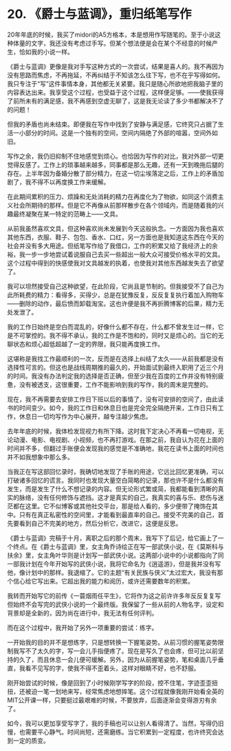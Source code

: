 # 20. 《爵士与蓝调》，重归纸笔写作

20年年底的时候，我买了midori的A5方格本，本是想用作写随笔的。至于小说这种体量的文字，我还没有考虑过手写。但某个想法便是会在某个不经意的时候产生，恰如我的小说一样。

《爵士与蓝调》更像是我对手写这种方式的一次尝试，结果是喜人的。我不再因为没有思路而焦虑，不再拖延，不再纠结于不知该怎么往下写，也不在乎写得如何。我只专注于“写”这件事情本身，其他都无关紧要。我只是随心所欲地把我脑子里的内容表达出来。我享受这个过程，也受益于这个过程，这样便足够。——使我获得了前所未有的满足感，我不再感到空虚无聊了，这是我无论读了多少书都解决不了的问题！

但我的矛盾也尚未结束。即便我在写作中找到了安静与满足感，它终究只占据了生活一小部分的时间。这是一个独有的空间，空间内隔绝了外部的喧嚣，空间外如旧。

写作之余，我仍旧抑制不住地感觉到烦心。也恰因为写作的对比，我对外部一切更觉得反感了。工作上的琐事越来越多，同事都是那么无趣，还有一天到晚拖后腿的存在。上半年因为备婚分散了部分精力，在这一切尘埃落定之后，工作上的矛盾加剧了，我不得不以再度换工作来缓解。

在此期间累积的压力、烦躁和无处消耗的精力在再度化为了物欲，如同这个消费主义社会所期待的那样。但是它不再像从前那样散步在各个领域内，而是随着我的兴趣最终凝聚在某一特定的范畴上——文具。

从前我虽然喜欢文具，但这种喜欢尚未发展到今天这般执念。一方面因为我也喜欢其他东西，衣服、鞋子、包包、香水、口红，另一方面也是我知道这东西在今天的社会并没有多大用途。但纸笔写作给了我借口，工作的积累又给了我经济上的余裕，我一步一步地尝试着说服自己去买一些超出一般大众可接受价格水平的文具。这个过程中得到的快感使我对文具越发的执着，也使我对其他东西越发失去了欲望了。

我可以坦然接受自己这种欲望，在此阶段，它尚且是节制的。但我接受不了自己为此所耗费的精力：看得多，买得少，总是在犹豫反复，反反复复执行着加入购物车——删除的动作，最后愤而卸载淘宝。这也许便是我不再折腾博客的后果，精力无处发泄了。

我的工作日始终是空白而混乱的，好像什么都不存在，什么都不曾发生过一样，它是不可掌控的。我不得不承认，我的工作是不饱和的，同时又是烦心的。当它的无聊状态和烦心超低超越了一定的界限，我只能再度换工作。

这堪称是我找工作最顺利的一次，反而是在选择上纠结了太久——从前我都是没有选择性可言的。但这也是战线周期推的最久的，开始面试到最终入职用了近三个月的时间。我没有办法判定我的选择是否正确，但至少我在百度的工作并没有特别疲惫，没有被透支，这很重要，工作不能影响到我的写作，我的周末是完整的。

现在，我不再需要去安排工作日下班以后的事情了，没有可安排的空间了，由此读书的时间变少。如今，我的工作日和休息日也是完全完全隔绝开来，工作日只有工作，休息日一切均写作为中心展开，越专注越少焦虑。

去年年底的时候，我体检发现视力有所下降。这时我下定决心不再看一切电视，无论动漫、电影、电视剧、小视频，也不再打游戏。在那之前，我自认为花在上面的时间并不多，但翻过手账便会发现我的感觉是不准确地，我花在读书上面的时间也并不如我想象中那么多。

当我正在写这部回忆录时，我确切地发现了手账的用途，它远比回忆更准确，可以打破诸多回忆的谎言。我同时也发现大量空白简略的记录，那也许不是什么都没有发生，而是发生了什么不想记录的内容。但无论形式繁或简，我都能看到清晰的真实的脉络，没有任何修饰与遮挡。这才是真实的自己，我真实的喜与乐、悲伤与迷茫都在这里。它不似博客或其他社交平台，那是给人看的，多少便带了掩饰在其中。只有在真正私密性的空间里，才能看到最直率的自己。接受不完美的自己，首先要看到自己不完美的地方，然后分析它，改进它，这便是反思。

《爵士与蓝调》完稿于十月，离职之后的那个周末，我写下了后记，给它画上了一个终点。在《爵士与蓝调》里，女主角乔诗绘正在写一部武侠小说，在《莫斯科与扶余》里，女主角叶华则是计划写一部武侠小说。这两部小说中的小说都指向了同一部我计划在今年开始写的武侠小说，我将它命名为《逍遥游》，但是我并没有写他，像计划中的那样。我退缩了。它的主题“有关民族与侠义”太过宏大，我没有那个信心给它写出来。它超出我的能力和阅历，或许还需要数年的积累。

我转而开始写它的前传《一蓑烟雨任平生》，它将作为这之前许许多年反反复复写但始终不会写完的武侠小说的一个最终版。我保留了一些从前的人物名字，设定和背景却是全新的，因为尚在进行中，我无法有任何评判。

而在这个过程中，我开始了另外一项重要的尝试：练字。

一开始我的目的并不是想练字，只是想转换一下握笔姿势。从前习惯的握笔姿势限制我写不了太久的字，写一会儿手指便疼了。现在是写久了也会疼，但可比以前坚持的久了，而且休息一会儿便可缓解。另外，因为从前握笔姿势，笔和桌面几乎垂直，我看不见写的字，使我不得不歪着头，这样对眼睛不好，也不舒服。

刚开始尝试的时候，像是回到了小时候刚学写字的阶段，控不住笔，字迹歪歪扭扭，还被迫一笔一划地来写，经常焦虑地想摔笔。这个过程就像我刚开始看全英的MIT公开课一样，只要挺过最艰难的时候，不要放弃，后面逐渐会变得游刃有余了。

如今，我可以更加享受写字了，我的手稿也可以让别人看得清了。当然，写得仍旧慢，也需要平心静气。时间尚短，还需磨练。当它积累到一定程度，也许终究会达到一定的质变。